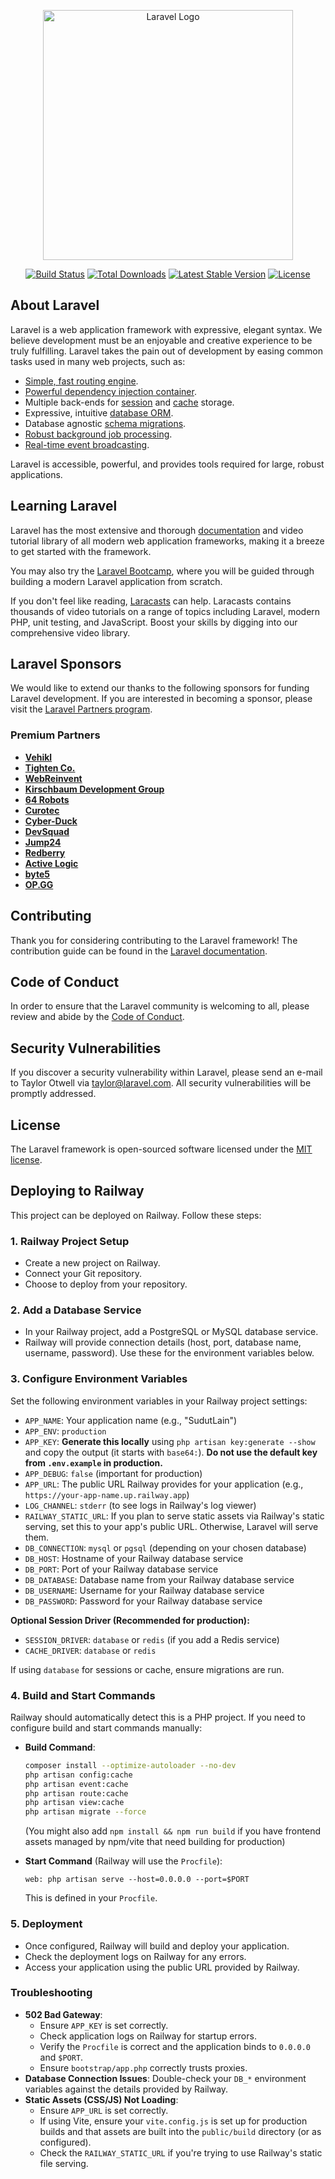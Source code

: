 <p align="center"><a href="https://laravel.com" target="_blank"><img src="https://raw.githubusercontent.com/laravel/art/master/logo-lockup/5%20SVG/2%20CMYK/1%20Full%20Color/laravel-logolockup-cmyk-red.svg" width="400" alt="Laravel Logo"></a></p>

<p align="center">
<a href="https://github.com/laravel/framework/actions"><img src="https://github.com/laravel/framework/workflows/tests/badge.svg" alt="Build Status"></a>
<a href="https://packagist.org/packages/laravel/framework"><img src="https://img.shields.io/packagist/dt/laravel/framework" alt="Total Downloads"></a>
<a href="https://packagist.org/packages/laravel/framework"><img src="https://img.shields.io/packagist/v/laravel/framework" alt="Latest Stable Version"></a>
<a href="https://packagist.org/packages/laravel/framework"><img src="https://img.shields.io/packagist/l/laravel/framework" alt="License"></a>
</p>

## About Laravel

Laravel is a web application framework with expressive, elegant syntax. We believe development must be an enjoyable and creative experience to be truly fulfilling. Laravel takes the pain out of development by easing common tasks used in many web projects, such as:

- [Simple, fast routing engine](https://laravel.com/docs/routing).
- [Powerful dependency injection container](https://laravel.com/docs/container).
- Multiple back-ends for [session](https://laravel.com/docs/session) and [cache](https://laravel.com/docs/cache) storage.
- Expressive, intuitive [database ORM](https://laravel.com/docs/eloquent).
- Database agnostic [schema migrations](https://laravel.com/docs/migrations).
- [Robust background job processing](https://laravel.com/docs/queues).
- [Real-time event broadcasting](https://laravel.com/docs/broadcasting).

Laravel is accessible, powerful, and provides tools required for large, robust applications.

## Learning Laravel

Laravel has the most extensive and thorough [documentation](https://laravel.com/docs) and video tutorial library of all modern web application frameworks, making it a breeze to get started with the framework.

You may also try the [Laravel Bootcamp](https://bootcamp.laravel.com), where you will be guided through building a modern Laravel application from scratch.

If you don't feel like reading, [Laracasts](https://laracasts.com) can help. Laracasts contains thousands of video tutorials on a range of topics including Laravel, modern PHP, unit testing, and JavaScript. Boost your skills by digging into our comprehensive video library.

## Laravel Sponsors

We would like to extend our thanks to the following sponsors for funding Laravel development. If you are interested in becoming a sponsor, please visit the [Laravel Partners program](https://partners.laravel.com).

### Premium Partners

- **[Vehikl](https://vehikl.com/)**
- **[Tighten Co.](https://tighten.co)**
- **[WebReinvent](https://webreinvent.com/)**
- **[Kirschbaum Development Group](https://kirschbaumdevelopment.com)**
- **[64 Robots](https://64robots.com)**
- **[Curotec](https://www.curotec.com/services/technologies/laravel/)**
- **[Cyber-Duck](https://cyber-duck.co.uk)**
- **[DevSquad](https://devsquad.com/hire-laravel-developers)**
- **[Jump24](https://jump24.co.uk)**
- **[Redberry](https://redberry.international/laravel/)**
- **[Active Logic](https://activelogic.com)**
- **[byte5](https://byte5.de)**
- **[OP.GG](https://op.gg)**

## Contributing

Thank you for considering contributing to the Laravel framework! The contribution guide can be found in the [Laravel documentation](https://laravel.com/docs/contributions).

## Code of Conduct

In order to ensure that the Laravel community is welcoming to all, please review and abide by the [Code of Conduct](https://laravel.com/docs/contributions#code-of-conduct).

## Security Vulnerabilities

If you discover a security vulnerability within Laravel, please send an e-mail to Taylor Otwell via [taylor@laravel.com](mailto:taylor@laravel.com). All security vulnerabilities will be promptly addressed.

## License

The Laravel framework is open-sourced software licensed under the [MIT license](https://opensource.org/licenses/MIT).

## Deploying to Railway

This project can be deployed on Railway. Follow these steps:

### 1. Railway Project Setup
- Create a new project on Railway.
- Connect your Git repository.
- Choose to deploy from your repository.

### 2. Add a Database Service
- In your Railway project, add a PostgreSQL or MySQL database service.
- Railway will provide connection details (host, port, database name, username, password). Use these for the environment variables below.

### 3. Configure Environment Variables
Set the following environment variables in your Railway project settings:

- `APP_NAME`: Your application name (e.g., "SudutLain")
- `APP_ENV`: `production`
- `APP_KEY`: **Generate this locally** using `php artisan key:generate --show` and copy the output (it starts with `base64:`). **Do not use the default key from `.env.example` in production.**
- `APP_DEBUG`: `false` (important for production)
- `APP_URL`: The public URL Railway provides for your application (e.g., `https://your-app-name.up.railway.app`)
- `LOG_CHANNEL`: `stderr` (to see logs in Railway's log viewer)
- `RAILWAY_STATIC_URL`: If you plan to serve static assets via Railway's static serving, set this to your app's public URL. Otherwise, Laravel will serve them.
- `DB_CONNECTION`: `mysql` or `pgsql` (depending on your chosen database)
- `DB_HOST`: Hostname of your Railway database service
- `DB_PORT`: Port of your Railway database service
- `DB_DATABASE`: Database name from your Railway database service
- `DB_USERNAME`: Username for your Railway database service
- `DB_PASSWORD`: Password for your Railway database service

**Optional Session Driver (Recommended for production):**
- `SESSION_DRIVER`: `database` or `redis` (if you add a Redis service)
- `CACHE_DRIVER`: `database` or `redis`

If using `database` for sessions or cache, ensure migrations are run.

### 4. Build and Start Commands
Railway should automatically detect this is a PHP project. If you need to configure build and start commands manually:

- **Build Command**:
  ```bash
  composer install --optimize-autoloader --no-dev
  php artisan config:cache
  php artisan event:cache
  php artisan route:cache
  php artisan view:cache
  php artisan migrate --force
  ```
  (You might also add `npm install && npm run build` if you have frontend assets managed by npm/vite that need building for production)

- **Start Command** (Railway will use the `Procfile`):
  ```
  web: php artisan serve --host=0.0.0.0 --port=$PORT
  ```
  This is defined in your `Procfile`.

### 5. Deployment
- Once configured, Railway will build and deploy your application.
- Check the deployment logs on Railway for any errors.
- Access your application using the public URL provided by Railway.

### Troubleshooting
- **502 Bad Gateway**:
    - Ensure `APP_KEY` is set correctly.
    - Check application logs on Railway for startup errors.
    - Verify the `Procfile` is correct and the application binds to `0.0.0.0` and `$PORT`.
    - Ensure `bootstrap/app.php` correctly trusts proxies.
- **Database Connection Issues**: Double-check your `DB_*` environment variables against the details provided by Railway.
- **Static Assets (CSS/JS) Not Loading**:
    - Ensure `APP_URL` is set correctly.
    - If using Vite, ensure your `vite.config.js` is set up for production builds and that assets are built into the `public/build` directory (or as configured).
    - Check the `RAILWAY_STATIC_URL` if you're trying to use Railway's static file serving.
